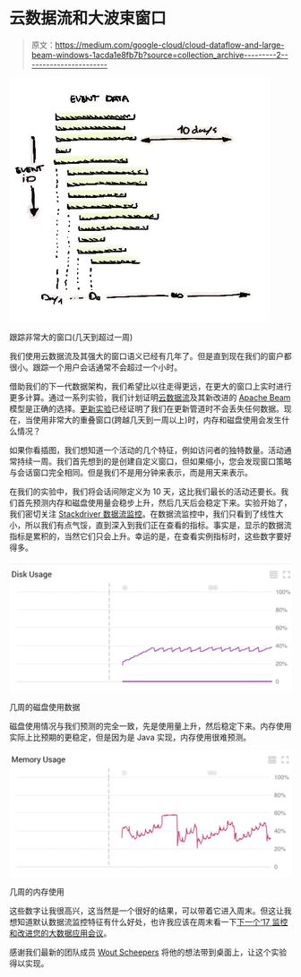 # 云数据流和大波束窗口

> 原文：<https://medium.com/google-cloud/cloud-dataflow-and-large-beam-windows-1acda1e8fb7b?source=collection_archive---------2----------------------->

![](img/4a926ebec3cbcc9ca8b55ff58c3ecde1.png)

跟踪非常大的窗口(几天到超过一周)

我们使用云数据流及其强大的窗口语义已经有几年了。但是直到现在我们的窗户都很小。跟踪一个用户会话通常不会超过一个小时。

借助我们的下一代数据架构，我们希望比以往走得更远，在更大的窗口上实时进行更多计算。通过一系列实验，我们计划证明[云数据流](https://cloud.google.com/dataflow/)及其新改进的 [Apache Beam](https://beam.apache.org/) 模型是正确的选择。[更新实验](/google-cloud/restarting-cloud-dataflow-in-flight-9c688c49adfd)已经证明了我们在更新管道时不会丢失任何数据。现在，当使用非常大的重叠窗口(跨越几天到一周以上)时，内存和磁盘使用会发生什么情况？

如果你看插图，我们想知道一个活动的几个特征，例如访问者的独特数量。活动通常持续一周。我们首先想到的是创建自定义窗口，但如果缩小，您会发现窗口策略与会话窗口完全相同。但是我们不是用分钟来表示，而是用天来表示。

在我们的实验中，我们将会话间隙定义为 10 天，这比我们最长的活动还要长。我们首先预测内存和磁盘使用量会稳步上升，然后几天后会稳定下来。实验开始了，我们密切关注 [Stackdriver 数据流监控](https://cloud.google.com/dataflow/pipelines/stackdriver-monitoring)。在数据流监控中，我们只看到了线性大小，所以我们有点气馁，直到深入到我们正在查看的指标。事实是，显示的数据流指标是累积的，当然它们只会上升。幸运的是，在查看实例指标时，这些数字要好得多。

![](img/2be1c31cb7eed4b33f49c130e16dfe41.png)

几周的磁盘使用数据

磁盘使用情况与我们预测的完全一致，先是使用量上升，然后稳定下来。内存使用实际上比预期的更稳定，但是因为是 Java 实现，内存使用很难预测。

![](img/255caac7c32d163cfdd49d2885fdf245.png)

几周的内存使用

这些数字让我很高兴，这当然是一个很好的结果，可以带着它进入周末。但这让我想知道默认数据流监控特征有什么好处，也许我应该在周末看一下[下一个‘17 监控和改进您的大数据应用会议](https://www.youtube.com/watch?v=hEteVlEHa60)。

感谢我们最新的团队成员 [Wout Scheepers](https://medium.com/u/401022bc8aca?source=post_page-----1acda1e8fb7b--------------------------------) 将他的想法带到桌面上，让这个实验得以实现。
